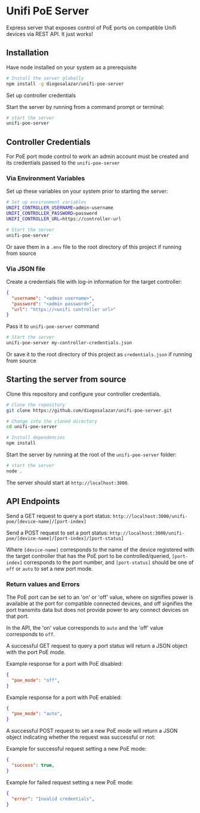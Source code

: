 # Unifi PoE Server

Express server that exposes control of PoE ports on compatible Unifi devices via REST API.
It just works!

## Installation

Have node installed on your system as a prerequisite

```bash
# Install the server globally
npm install -g diogosalazar/unifi-poe-server
```

Set up controller credentials

Start the server by running from a command prompt or terminal:

```bash
# start the server
unifi-poe-server
```

## Controller Credentials

For PoE port mode control to work an admin account must be created and its credentials passed to the `unifi-poe-server`

### Via Environment Variables

Set up these variables on your system prior to starting the server:

```bash
# Set up environment variables
UNIFI_CONTROLLER_USERNAME=admin-username
UNIFI_CONTROLLER_PASSWORD=password
UNIFI_CONTROLLER_URL=https://controller-url

# Start the server
unifi-poe-server
```

Or save them in a `.env` file to the root directory of this project if running from source

### Via JSON file

Create a credentials file with log-in information for the target controller:

```json
{
  "username": "<admin username>",
  "password": "<admin password>",
  "url": "https://<unifi controller url>"
}
```

Pass it to `unifi-poe-server` command

```bash
# Start the server
unifi-poe-server my-controller-credentials.json
```

Or save it to the root directory of this project as `credentials.json` if running from source

## Starting the server from source

Clone this repository and configure your controller credentials.

```bash
# Clone the repository
git clone https://github.com/diogosalazar/unifi-poe-server.git

# Change into the cloned directory
cd unifi-poe-server

# Install dependencies
npm install
```

Start the server by running at the root of the `unifi-poe-server` folder:

```bash
# start the server
node .
```
The server should start at `http://localhost:3000`.

## API Endpoints

Send a GET request to query a port status: `http://localhost:3000/unifi-poe/[device-name]/[port-index]`

Send a POST request to set a port status: `http://localhost:3000/unifi-poe/[device-name]/[port-index]/[port-status]`

Where `[device-name]` corresponds to the name of the device registered with the target controller that has the PoE port to be controlled/queried, `[port-index]` corresponds to the port number, and `[port-status]` should be one of `off` or `auto` to set a new port mode.

### Return values and Errors

The PoE port can be set to an 'on' or 'off' value, where on signifies power is available at the port for compatible connected devices, and off signifies the port transmits data but does not provide power to any connect devices on that port.

In the API, the 'on' value corresponds to `auto` and the 'off' value corresponds to `off`.

A successful GET request to query a port status will return a JSON object with the port PoE mode.

Example response for a port with PoE disabled:
```json
{
  "poe_mode": "off",
}
```

Example response for a port with PoE enabled:
```json
{
  "poe_mode": "auto",
}
```

A successful POST request to set a new PoE mode will return a JSON object indicating whether the request was successful or not:

Example for successful request setting a new PoE mode:
```json
{
  "success": true,
}
```

Example for failed request setting a new PoE mode:
```json
{
  "error": "Invalid credentials",
}
```
